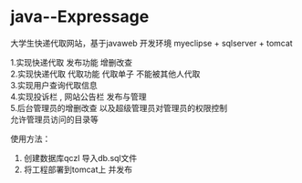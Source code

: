# java--Expressage
大学生快递代取网站，基于javaweb
开发环境
myeclipse + sqlserver + tomcat 

1.实现快递代取 发布功能 增删改查<br/>
2.实现快递代取 代取功能 代取单子 不能被其他人代取<br/>
3.实现用户查询代取信息<br/>
4.实现投诉栏 , 网站公告栏 发布与管理<br/>
5.后台管理员的增删改查 以及超级管理员对管理员的权限控制<br/>
允许管理员访问的目录等<br/>

使用方法：
1. 创建数据库qczl 导入db.sql文件
2. 将工程部署到tomcat上 并发布

